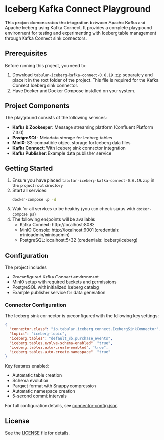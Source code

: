 # Iceberg Kafka Connect Playground

This project demonstrates the integration between Apache Kafka and Apache Iceberg using Kafka Connect. It provides a complete playground environment for testing and experimenting with Iceberg table management through Kafka Connect sink connectors.

## Prerequisites

Before running this project, you need to:

1. Download `tabular-iceberg-kafka-connect-0.6.19.zip` separately and place it in the root folder of the project. This file is required for the Kafka Connect Iceberg sink connector.
2. Have Docker and Docker Compose installed on your system.

## Project Components

The playground consists of the following services:

- **Kafka & Zookeeper**: Message streaming platform (Confluent Platform 7.3.0)
- **PostgreSQL**: Metadata storage for Iceberg tables
- **MinIO**: S3-compatible object storage for Iceberg data files
- **Kafka Connect**: With Iceberg sink connector integration
- **Kafka Publisher**: Example data publisher service

## Getting Started

1. Ensure you have placed `tabular-iceberg-kafka-connect-0.6.19.zip` in the project root directory
2. Start all services:
   ```bash
   docker-compose up -d
   ```
3. Wait for all services to be healthy (you can check status with `docker-compose ps`)
4. The following endpoints will be available:
   - Kafka Connect: http://localhost:8083
   - MinIO Console: http://localhost:9001 (credentials: minioadmin/minioadmin)
   - PostgreSQL: localhost:5432 (credentials: iceberg/iceberg)

## Configuration

The project includes:
- Preconfigured Kafka Connect environment
- MinIO setup with required buckets and permissions
- PostgreSQL with initialized Iceberg catalog
- Example publisher service for data generation

### Connector Configuration

The Iceberg sink connector is preconfigured with the following key settings:

```json
{
  "connector.class": "io.tabular.iceberg.connect.IcebergSinkConnector",
  "topics": "iceberg-topic",
  "iceberg.tables": "default_db.purchase_events",
  "iceberg.tables.evolve-schema-enabled": "true",
  "iceberg.tables.auto-create-enabled": "true",
  "iceberg.tables.auto-create-namespace": "true"
}
```

Key features enabled:
- Automatic table creation
- Schema evolution
- Parquet format with Snappy compression
- Automatic namespace creation
- 5-second commit intervals

For full configuration details, see [connector-config.json](connector-config.json).

## License

See the [LICENSE](LICENSE) file for details.

